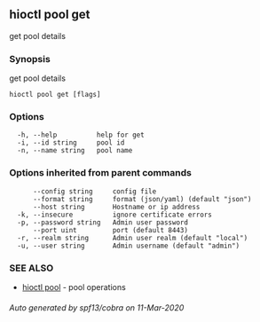 ## hioctl pool get

get pool details

### Synopsis

get pool details

```
hioctl pool get [flags]
```

### Options

```
  -h, --help          help for get
  -i, --id string     pool id
  -n, --name string   pool name
```

### Options inherited from parent commands

```
      --config string     config file
      --format string     format (json/yaml) (default "json")
      --host string       Hostname or ip address
  -k, --insecure          ignore certificate errors
  -p, --password string   Admin user password
      --port uint         port (default 8443)
  -r, --realm string      Admin user realm (default "local")
  -u, --user string       Admin username (default "admin")
```

### SEE ALSO

* [hioctl pool](hioctl_pool.md)	 - pool operations

###### Auto generated by spf13/cobra on 11-Mar-2020
